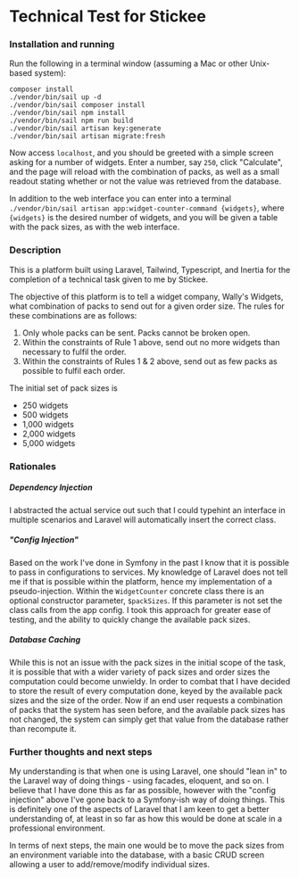 # Technical Test for Stickee

### Installation and running

Run the following in a terminal window (assuming a Mac or other Unix-based system):

```shell
composer install
./vendor/bin/sail up -d
./vendor/bin/sail composer install
./vendor/bin/sail npm install
./vendor/bin/sail npm run build
./vendor/bin/sail artisan key:generate
./vendor/bin/sail artisan migrate:fresh
```

Now access `localhost`, and you should be greeted with a simple screen asking for a number of widgets.
Enter a number, say `250`, click "Calculate", and the page will reload with the combination of packs, as well as a small readout stating whether or not the value was retrieved from the database.

In addition to the web interface you can enter into a terminal `./vendor/bin/sail artisan app:widget-counter-command {widgets}`, where `{widgets}` is the desired number of widgets, and you will be given a table with the pack sizes, as with the web interface.

### Description

This is a platform built using Laravel, Tailwind, Typescript, and Inertia for the completion of a technical task given to me by Stickee.

The objective of this platform is to tell a widget company, Wally's Widgets, what combination of packs to send out for a given order size.
The rules for these combinations are as follows:

1. Only whole packs can be sent. Packs cannot be broken open.
2. Within the constraints of Rule 1 above, send out no more widgets than necessary to fulfil
   the order.
3. Within the constraints of Rules 1 & 2 above, send out as few packs as possible to fulfil each
   order.

The initial set of pack sizes is

- 250 widgets
- 500 widgets
- 1,000 widgets
- 2,000 widgets
- 5,000 widgets

### Rationales

##### Dependency Injection

I abstracted the actual service out such that I could typehint an interface in multiple scenarios and Laravel will automatically insert the correct class.

##### "Config Injection"

Based on the work I've done in Symfony in the past I know that it is possible to pass in configurations to services.
My knowledge of Laravel does not tell me if that is possible within the platform, hence my implementation of a pseudo-injection.
Within the `WidgetCounter` concrete class there is an optional constructor parameter, `$packSizes`.
If this parameter is not set the class calls from the app config.
I took this approach for greater ease of testing, and the ability to quickly change the available pack sizes.

##### Database Caching

While this is not an issue with the pack sizes in the initial scope of the task, it is possible that with a wider variety of pack sizes and order sizes the computation could become unwieldy.
In order to combat that I have decided to store the result of every computation done, keyed by the available pack sizes and the size of the order.
Now if an end user requests a combination of packs that the system has seen before, and the available pack sizes has not changed, the system can simply get that value from the database rather than recompute it.

### Further thoughts and next steps

My understanding is that when one is using Laravel, one should "lean in" to the Laravel way of doing things - using facades, eloquent, and so on.
I believe that I have done this as far as possible, however with the "config injection" above I've gone back to a Symfony-ish way of doing things.
This is definitely one of the aspects of Laravel that I am keen to get a better understanding of, at least in so far as how this would be done at scale in a professional environment.

In terms of next steps, the main one would be to move the pack sizes from an environment variable into the database, with a basic CRUD screen allowing a user to add/remove/modify individual sizes.
